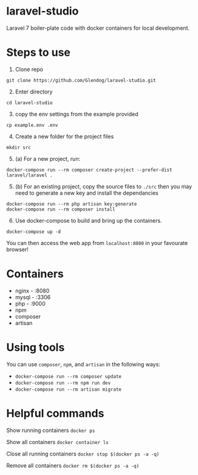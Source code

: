 # laravel-studio
Laravel 7 boiler-plate code with docker containers for local development.

# Steps to use

1) Clone repo
```
git clone https://github.com/Glendog/laravel-studio.git
```
2) Enter directory
```
cd laravel-studio
```
3) copy the env settings from the example provided
```
cp example.env .env
```
4) Create a new folder for the project files
```
mkdir src
```
5) (a) For a new project, run:
```
docker-compose run --rm composer create-project --prefer-dist laravel/laravel .
```
5) (b) For an existing project, copy the source files to `./src` then you may need to generate a new key and install the dependancies
```
docker-compose run --rm php artisan key:generate
docker-compose run --rm composer install
```
6) Use docker-compose to build and bring up the containers.
```
docker-compose up -d
```

You can then access the web app from `localhost:8080` in your favourate browser!

# Containers

- nginx - :8080
- mysql - :3306
- php - :9000
- npm
- composer
- artisan

# Using tools

You can use `composer`, `npm`, and `artisan` in the following ways:

- `docker-compose run --rm composer update`
- `docker-compose run --rm npm run dev`
- `docker-compose run --rm artisan migrate`

# Helpful commands

Show running containers
`docker ps`

Show all containers
`docker container ls`

Close all running containers
`docker stop $(docker ps -a -q)`

Remove all containers
`docker rm $(docker ps -a -q)`
